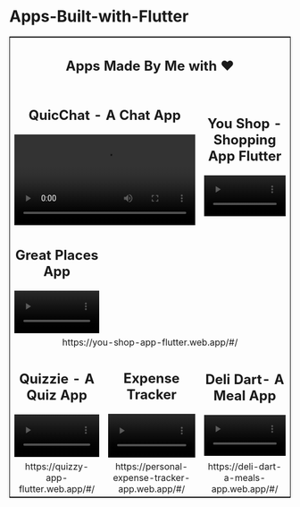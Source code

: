 <h1> Apps-Built-with-Flutter</h1>


<table style="border:1px solid black">
<tbody>
<tr>
<td colspan="3"><div align="center"><h2>Apps Made By Me with ❤️</h2></div></td>
</tr>
<tr>
<td colspan="2" style="text-align:center"><div align="center"><h2>QuicChat - A Chat App </h2>
<video src="https://user-images.githubusercontent.com/49688611/122681288-26abc380-d211-11eb-875d-93e2058fccdc.mp4" autoplay controls width="100%" height="100%" />
<td colspan="1" style="text-align:center"><div align="center"><h2>You Shop - Shopping App Flutter </h2>  
<video src="https://user-images.githubusercontent.com/49688611/122666473-09ec9d00-d1cb-11eb-9580-83d49dee813d.mp4" autoplay controls width="100%" height="100%" />
</tr>
<tr>

<td colspan="1" style="text-align:center"><div align="center"><h2>Great Places App </h2>
<video src="https://user-images.githubusercontent.com/49688611/122648008-c0f20580-d144-11eb-89a5-ad7915f346de.mp4" autoplay controls width="100%" height="100%" />
</div>
</td>
</tr>
        
<tr>
<td colspan="3" style="text-align:center">  https://you-shop-app-flutter.web.app/#/ </td>
</tr>
        
<tr>
<td style="text-align:center"><div align="center"><h2>Quizzie - A Quiz App </h2>
  
<video src="https://user-images.githubusercontent.com/49688611/122643130-b119f780-d12b-11eb-9a02-64e983090e11.mp4" autoplay controls width="100%" height="100%"/>
</div></td>
<td style="text-align:center"><div align="center"><h2>Expense Tracker</h2> 
<video src="https://user-images.githubusercontent.com/49688611/122643890-f809ec00-d12f-11eb-9c0f-a79f581f7e0e.mp4" autoplay controls width="100%" height="100%"/>
</div></td>
<td style="text-align:center"><div align="center"><h2>Deli Dart- A Meal App</h2>
<video src="https://user-images.githubusercontent.com/49688611/122643844-bc6f2200-d12f-11eb-8034-8623317f9d0c.mp4" autoplay controls width="100%" height="100%"/>
</div></td>
</tr>

<tr>
<td style="text-align:center"> https://quizzy-app-flutter.web.app/#/ </td>
<td style="text-align:center"> https://personal-expense-tracker-app.web.app/#/ </td>
<td style="text-align:center">  https://deli-dart-a-meals-app.web.app/#/ </td>
</tr>
        




 
</tbody>
</table>
